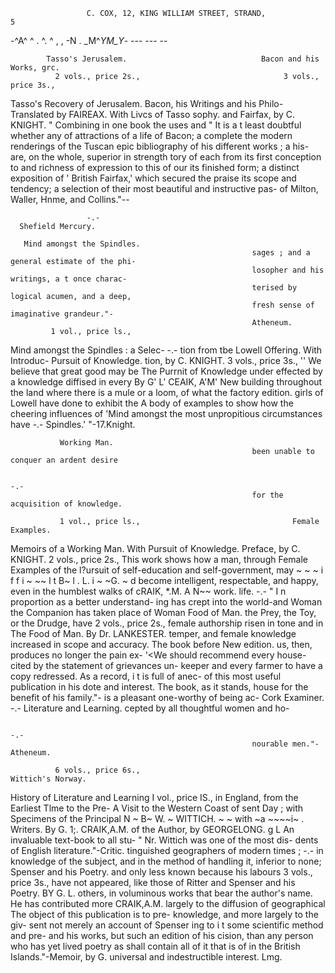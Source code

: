                      C. COX, 12, KING WILLIAM STREET, STRAND,                                         5
-^A^   ^
       . ^.
          ^
          , ,
            -N
             . _M^_YM_Y_-
                        ---
                          ---
                            --




            Tasso's Jerusalem.                              Bacon and his Works, grc.
              2 vols., price 2s.,                                3 vols., price 3s.,
Tasso's      Recovery        of     Jerusalem.       Bacon, his Writings and his Philo-
  Translated by FAIREAX. With Livcs of Tasso          sophy.
  and Fairfax, by C. KNIGHT.                                 " Combining in one book the uses and
         " It is a t least doubtful whether any of        attractions of a life of Bacon; a complete
      the modern renderings of the Tuscan epic            bibliography of his different works ; a his-
      are, on the whole, superior in strength             tory of each from its first conception to
      and richness of expression to this of our           its finished form; a distinct exposition of
      ' British Fairfax,' which secured the praise        its scope and tendency; a selection of
                                                          their most beautiful and instructive pas-
      of Milton, Waller, Hnme, and Collins."--

                     -.-
      Shefield Mercury.

       Mind amongst the Spindles.
                                                          sages ; and a general estimate of the phi-
                                                          losopher and his writings, a t once charac-
                                                          terised by logical acumen, and a deep,
                                                          fresh sense of imaginative grandeur."-
                                                          Atheneum.
             1 vol., price ls.,
Mind amongst the Spindles : a Selec-                                      -.-
  tion from tbe Lowell Offering. With Introduc-                  Pursuit of Knowledge.
  tion, by C. KNIGHT.                                               3 vols., price 3s.,
          '' We believe that great good may be       The Purrnit of Knowledge under
       effected by a knowledge diffised in every                       By G' L'   CEAIK,   A'M'    New
       building throughout the land where there
       is a mule or a loom, of what the factory       edition.
       girls of Lowell have done to exhibit the             A body of examples to show how the
       cheering influences of 'Mind amongst the           most unpropitious circumstances have
                     -.-
       Spindles.' "-17.Knight.

               Working Man.
                                                          been unable to conquer an ardent desire

                                                                          -.-
                                                          for the acquisition of knowledge.

               1 vol., price ls.,                                  Female Examples.
Memoirs of a Working Man.                 With                   Pursuit of Knowledge.
  Preface, by C. KNIGHT.                                             2 vols., price 2s.,
         This work shows how a man, through          Female Examples of the l?ursuit of
      self-education and self-government, may         ~            ~       ~ i f f i ~ ~~ l t B~   l . L.
                                                                                              i ~ ~G.       ~   d
      become intelligent, respectable, and
      happy, even in the humblest walks of
                                                      cRAIK,
                                                          *.M.        A N~~ work.
      life.
                     -.-                                    " I n proportion as a better understand-
                                                          ing has crept into the world-and Woman
                                                          the Companion has taken place of Woman
              Food of Man.
                                                          the Prey, the Toy, or the Drudge, have
              2 vols., price 2s.,                         female authorship risen in tone and in
The Food of Man. By Dr. LANKESTER.                        temper, and female knowledge increased
                                                          in scope and accuracy. The book before
 New edition.                                             us, then, produces no longer the pain ex-
      '&lt;We should recommend every house-                  cited by the statement of grievances un-
    keeper and every farmer to have a copy                redressed. As a record, i t is full of anec-
    of this most useful publication in his                dote and interest. The book, as it stands,
    house for the benefit of his family."-                is a pleasant one-worthy of being ac-
    Cork Examiner.
                    -.-
        Literature and Learning.
                                                          cepted by all thoughtful women and ho-

                                                                          -.-
                                                          nourable men."-Atheneum.

              6 vols., price 6s.,                                  Wittich's Norway.
History of Literature and Learning                                   I vol., price IS.,
  in England, from the Earliest Tlme to the Pre-     A Visit to the Western Coast of
  sent Day ; with Specimens of the Principal          N        ~ B~ W. ~ WITTICH.
                                                                              ~       ~ with ~a ~~~~i~
                                                                                                    .
  Writers. By G. 1;. CRAIK,A.M.                       of the Author, by GEORGELONG.
        g L An invaluable text-book to all stu-
                                                              " Nr. Wittich was one of the most dis-
        dents of English literature."-Critic.              tinguished geographers of modern times ;
                     -.-                                   in knowledge of the subject, and in the
                                                           method of handling it, inferior to none;
       Spenser and his Poetry.                             and only less known because his labours
             3 vols., price 3s.,                           have not appeared, like those of Ritter and
Spenser and his Poetry. BY G. L.                           others, in voluminous works that bear the
                                                           author's name. He has contributed more
 CRAIK,A.M.                                                largely to the diffusion of geographical
      The object of this publication is to pre-            knowledge, and more largely to the giv-
    sent not merely an account of Spenser                  ing to i t some scientific method and pre-
    and his works, but such an edition of his              cision, than any person who has yet lived
    poetry as shall contain all of it that is of           in the British Islands."-Memoir, by G.
    universal and indestructible interest.                 Lmg.
